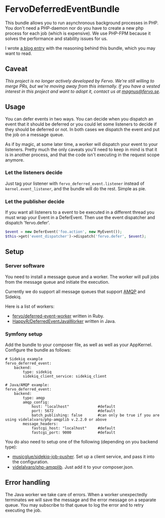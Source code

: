# FervoDeferredEventBundle

This bundle allows you to run asynchronous background processes in PHP. You don't need a PHP-daemon nor do you have to
create a new php process for each job (which is expensive). We use PHP-FPM because it solves the performance and stability
issues for us.

I wrote [a blog entry](http://joiedetech.se/2013-11-25-improving-symfony-workers) with the reasoning behind this bundle,
which you may want to read.

## Caveat
*This project is no longer actively developed by Fervo. We're still willing to merge PRs, but we're moving away from this internally. If you have a vested interest in this project and want to adopt it, contact us at magnus@fervo.se.*

## Usage

You can defer events in two ways. You can decide when you dispatch an event that it should be deferred or you could let
some listeners to decide if they should be deferred or not. In both cases we dispatch the event and put the job on
a message queue.

As if by magic, at some later time, a worker will dispatch your event to your listeners. Pretty much the only caveats
you'll need to keep in mind is that it is in another process, and that the code isn't executing in the request scope anymore.


### Let the listeners decide
Just tag your listener with ```fervo_deferred_event.listener``` instead of ```kernel.event_listener```,
and the bundle will do the rest. Simple as pie.

### Let the publisher decide

If you want all listeners to a event to be executed in a different thread you must wrap your Event in a DeferEvent.
Then use the event dispatcher and dispatch 'fervo.defer'.

```php
$event = new DeferEvent('foo.action', new MyEvent());
$this->get('event_dispatcher')->dispatch('fervo.defer', $event);
```

## Setup


### Server software

You need to install a message queue and a worker. The worker will pull jobs from the message queue and initiate the execution.

Currently we do support all message queues that support [AMQP](http://en.wikipedia.org/wiki/Advanced_Message_Queuing_Protocol)
and Sidekiq.

Here is a list of workers:

 * [fervo/deferred-event-worker](https://github.com/fervo/deferred-event-worker) written in Ruby.
 * [HappyR/DeferredEventJavaWorker](https://github.com/HappyR/DeferredEventJavaWorker) written in Java.


### Symfony setup
Add the bundle to your composer file, as well as well as your AppKernel.
Configure the bundle as follows:

```
# Sidekiq example
fervo_deferred_event:
    backend:
        type: sidekiq
        sidekiq_client_service: sidekiq_client

# Java/AMQP example:
fervo_deferred_event:
    backend:
        type: amqp
        amqp_config:
            host: "localhost"             #default
            port: 5672                    #default
            batch_publishing: false       #can only be true if you are using videlalvaro/php-amqplib v.2.2.0 or above
        message_headers:
            fastcgi_host: "localhost"     #default
            fastcgi_port: 9000            #default
```

You do also need to setup one of the following (depending on you backend type):

 * [musicglue/sidekiq-job-pusher](https://github.com/musicglue/sidekiq-job-pusher/). Set up a client service, and pass it into the configuration.
 * [videlalvaro/php-amqplib](https://github.com/videlalvaro/php-amqplib/). Just add it to your composer.json.


## Error handling

The Java worker we take care of errors. When a worker unexpectedly terminates we will save the message and the error
 message on a separate queue. You may subscribe to that queue to log the error and to retry executing the job.
